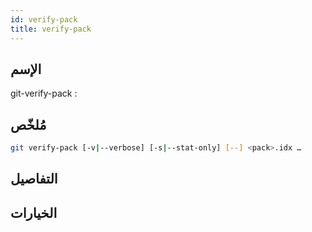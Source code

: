 ```yaml
---
id: verify-pack
title: verify-pack
---
```


## الإسم
git-verify-pack : 

## مُلخّص

<!--DOCUSAURUS_CODE_TABS-->
<!--الأمر-->
```bash
git verify-pack [-v|--verbose] [-s|--stat-only] [--] <pack>.idx …​
```
<!--END_DOCUSAURUS_CODE_TABS-->

## التفاصيل

## الخيارات

